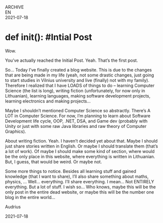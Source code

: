 ARCHIVE  
EN  
2021-07-18

# def **init**(): #Intial Post

Wow.

You’ve actually reached the Initial Post. Yeah. That’s the first post.

So… Today I’ve finally created a blog website. This is due to the changes that are being made in my life (yeah, not some drastic changes, just going to start studies in Vilnius university and live (finally) not with my family). Therefore I realized that I have LOADS of things to do – learning Computer Science (the list is long), writing fiction (unfortunately, for now only in Lithuanian), learning languages, making software development projects, learning electronics and making projects…

Maybe I shouldn’t mentioned Computer Science so abstractly. There’s A LOT in Computer Science. For now, I’m planning to learn about Software Development life cycle, OOP, .NET, DSA, and Game dev (probably with Unity or just with some raw Java libraries and raw theory of Computer Graphics).

About writing fiction. Yeah. I haven’t decided yet about that. Maybe I should just share stories written in English. Or maybe I should translate them (that’s a lot of work). Of maybe I should make some kind of section, where would be the only place in this website, where everything is written in Lithuanian. But, I guess, that would be weird. Or maybe not.

Some more things to notice. Besides all learning stuff and gained knowledge (that I want to share), I’ll also share something about maths, physics, … Well… everything. I’ll share everything. I mean… Not ENTIRELY everything. But a lot of stuff. I wish so… Who knows, maybe this will be the only post in the entire dead website, or maybe this will be the number one blog in the entire world…

Audrius

2021-07-18
